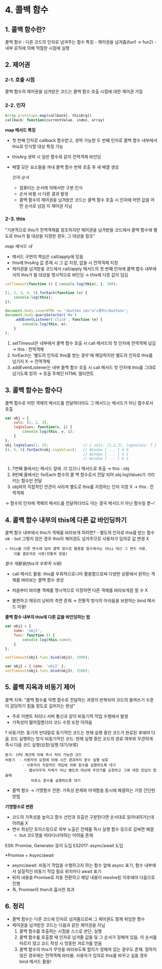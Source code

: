 # 4. 콜백 함수

## 1. 콜백 함수란?

콜백 함수 : 다른 코드의 인자로 넘겨주는 함수 
특징 - 제어권을 넘겨줌(fun1 → fun2)
     - 내부 로직에 의해 적절한 시점에 실행

## 2. 제어권

### 2-1. 호출 시점

콜백 함수의 제어권을 넘겨받은 코드는 콜백 함수 호출 시점에 대한 제어권 가짐

### 2-2. 인자 

```js
Array.prototype.map(callback[, thisArg])
callback: function(currentValue, index, array)
```

**map 메서드 특징**
- 첫 번째 인자로 callback 함수받고, 생략 가능한 두 번째 인자로 콜백 함수 내부에서 this로 인식할 대상 특정 가능
- thisArg 생략 시 일반 함수와 같이 전역객체 바인딩
- 배열 모든 요소들을 꺼내 콜백 함수 반복 호출 후 새 배열 생성

    *인자 순서*
    - 컴퓨터는 순서에 의해서만 구분.인식
    - 순서 바뀔 시 다른 결과 발생
    - 콜백 함수의 제어권을 넘겨받은 코드는 콜백 함수 호출 시 인자에 어떤 값을 어떤 순서로 넘길 지 제어권 지님

### 2-3. this

"기본적으로 this가 전역객체를 참조하지만 제어권을 넘겨받을 코드에서 콜백 함수에 별도로 this가 될 대상을 
지정한 경우, 그 대상을 참조"

*map 메서드 내*
- 메서드 구현의 핵심은 call/apply에 있음
- this에 thisArg 값 존재 시 그 값 지정, 없을 시 전역객체 지정
- 제어권을 넘겨받을 코드에서 call/apply 메서드의 첫 번째 인자에 콜백 함수 내부에서의 this가 될 대상을 
    명시적으로 바인딩 → this에 다른 값이 담김 

```js
setTimeout(function () { console.log(this); }, 300);

[1, 2, 3, 4, 5].forEach(function (x) {
    console.log(this);
});

document.body.innerHTML += '<button id="a">클릭</button>';
document.body.querySelector('#a')
    .addEventListener('click', function (e) {
        console.log(this, e);
    }
);
```

1. setTimeout은 내부에서 콜백 함수 호출 시 call 메서드의 첫 인자에 전역객체 넘김 → this : 전역객체
2. forEach는 '별도의 인자로 this를 받는 경우'에 해당하지만 별도의 인자로 this를 넘기지 X → 전역객체 
3. addEventListener는 내부 콜백 함수 호출 시 call 메서드 첫 인자에 this를 그대로 넘기도록 정의 → 호출 주체인 HTML 엘리먼트

## 3. 콜백 함수는 함수다

콜백 함수로 어떤 객체의 메서드를 전달하더라도 그 메서드는 메서드가 아닌 함수로서 호출

```js
var obj = {
    vals: [1, 2, 3],
    logValues: function(v, i) {
        console.log(this, v, i);
    }
};
obj.logValues(1, 2);                // { vals: [1,2,3], logValues: f } 1 2
[4, 5, 6].forEach(obj.logValues);   // Window { ... } 4 0
                                    // Window { ... } 5 1
                                    // Window { ... } 6 2
```

1. 7번째 줄에서는 메서드 앞에 .이 있으니 메서드로 호출 → this : obj
2. 8번째 줄에서는 forEach 함수의 콜 백 함수로서 전달 되어 obj.logValues가 가리키는 함수만 전달
3. obj와의 직접적인 연관이 사라져 별도로 this를 지정하는 인자 지정 X → this : 전역객체 

→ 함수의 인자에 객체의 메서드를 전달하더라도 이는 결국 메서드가 아닌 함수일 뿐~!

## 4. 콜백 함수 내부의 this에 다른 값 바인딩하기

콜백 함수 내부에서 this가 객체를 바라보게 하려면?
    - 별도의 인자로 this를 받는 함수 ok
    - but 그렇지 않은 경우 this의 제어권도 넘겨주므로 사용자가 임의로 값 변경 X

    → this를 다른 변수에 담아 콜백 함수로 활용할 함수에서는 this 대신 그 변수 사용,
        이를 클로저로 사용(전통적 방법)

*함수 재활용(this의 우회적 사용)*
- call 메서드 활용: this를 우회적으로나마 활용함으로써 다양한 상황에서 원하는 객체를 바라보는 콜백 함수 생성

- 처음부터 바라볼 객체를 명시적으로 지정하면 다른 객체를 바라보게끔 할 수 X
- 불편하고 메모리 낭비의 측면 존재
→ 전통적 방식의 아쉬움을 보완하는 bind 메서드 이용!

**콜백 함수 내부의 this에 다른 값을 바인딩하는 법**

```js 
var obj1 = {
    name: 'obj1',
    func: function () {
        console.log(this.name);
    }
};

setTimeout(obj1.func.bind(obj1), 1000);

var obj2 = { name: 'obj2' };
setTimeout(obj1.func.bind(obj2), 1500);
```

## 5. 콜백 지옥과 비동기 제어 

콜백 지옥: "콜백 함수를 익명 함수로 전달하는 과정이 반복되어 코드의 들여쓰기 수준이 
            감당하기 힘들 정도로 깊어지는 현상"

- 주로 이벤트 처리나 서버 통신과 같이 비동기적 작업 수행에서 발생
- 가독성이 떨어질뿐더러 코드 수정 또한 어려움

? 비동기란: 동기의 반대말로 동기적인 코드는 현재 실행 중인 코드가 완료된 후에야 다음 코드 실행하는 방식
비동기적인 코드: 현재 실행 중인 코드의 완료 여부와 무관하게 즉시 다음 코드 실행(요청/실행 대기/보류)

    동기- CPU 계산에 의해 즉시 처리 가능한 코드
    비동기  - 사용자의 요청에 의해 시간 경과까지 함수 실행 보류  
            - 사용자의 직접적인 개입에 의해 함수를 실행하도록 대기
             - 웹브라우저 자체가 아닌 별도의 대상에 무언가를 요청하고 그에 대한 응답이 왔을때 
                비로소 함수를 실행하도록 대기

- 콜백 함수 → 기명함수 전환: 가독성 문제와 어색함을 동시에 해결하는 가장 간단한 방법

**기명함수로 변환**

- 코드의 가독성을 높이고 함수 선언과 호출만 구분한다면 순서대로 읽어내려가는데 어려움 X
- 변수 최상단 호이스팅으로 외부 노출은 전체를 즉시 실행 함수 등으로 감싸면 해결
    - but 코드명을 따라다녀야하는 어려움 존재 

ES6: Promise, Generator 등이 도입
ES2017: async/await 도입

*Promise + Async/await
- async/await: 비동기 작업을 수행하고자 하는 함수 앞에 async 표기, 함수 내부에서 실질적인 비동기 작업 필요 위치마다 await 표기
- 뒤의 내용을 Promise로 자동 전환하고 해당 내용이 resolve된 이후에야 다음으로 진행
- 즉, Promise의 then과 흡사한 효과

## 6. 정리 

- 콜백 함수는 다른 코드에 인자로 넘겨줌으로써 그 제어권도 함께 위임한 함수
- 제어권을 넘겨받은 코드는 다음과 같은 제어권을 지님
    1. 콜백 함수를 호출하는 시점을 스스로 판단, 실행
    2. 콜백 함수를 호출할 때 인자로 넘겨줄 값들 및 그 순서가 정해져 있음. 이 순서를 따르지 않고 코드 작성 시
    엉뚱한 겨로가를 얻음
    3. 콜백 함수의 this가 무엇을 바라보도록 할지가 정해져 있는 경우도 존재. 정하지 않은 경우에는 전역객체 바라봄.
    사용자가 임의로 this를 바꾸고 싶을 경우 bind 메서드 활용!




